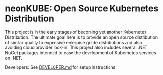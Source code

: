 ﻿# neonKUBE: Open Source Kubernetes Distribution

This project is in the early stages of becoming yet another Kubernetes Distribution.  The ultimate goal here is to provide an open source distribution of similar quality to expensive enterpise grade distributions and also avoiding cloud provider lock-in.  This project also includes several .NET NuGet packages intended to ease the development of Kubernetes services on .NET.

Developers: See [DEVELOPER.md](Doc/DEVELOPER.md) for setup instructions.

